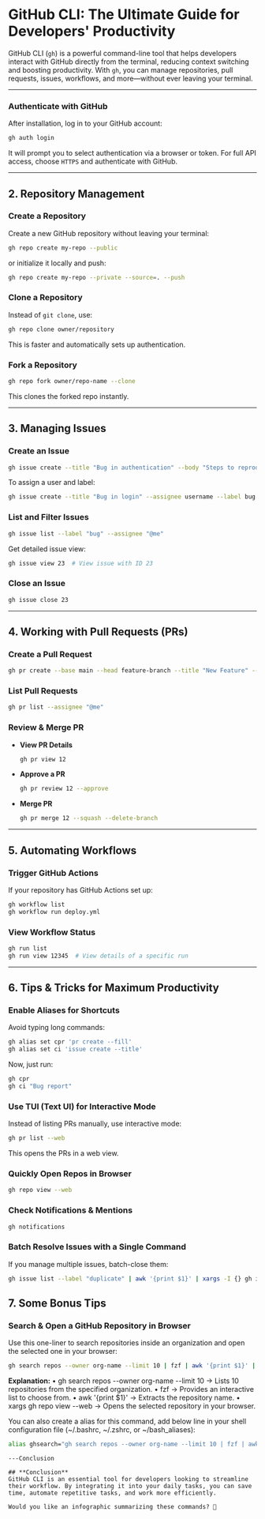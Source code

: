 # **GitHub CLI: The Ultimate Guide for Developers' Productivity**  

GitHub CLI (`gh`) is a powerful command-line tool that helps developers interact with GitHub directly from the terminal, reducing context switching and boosting productivity. With `gh`, you can manage repositories, pull requests, issues, workflows, and more—without ever leaving your terminal.

---
### **Authenticate with GitHub**  
After installation, log in to your GitHub account:  
```sh
gh auth login
```
It will prompt you to select authentication via a browser or token. For full API access, choose `HTTPS` and authenticate with GitHub.

---

## **2. Repository Management**
### **Create a Repository**
Create a new GitHub repository without leaving your terminal:
```sh
gh repo create my-repo --public
```
or initialize it locally and push:
```sh
gh repo create my-repo --private --source=. --push
```

### **Clone a Repository**
Instead of `git clone`, use:
```sh
gh repo clone owner/repository
```
This is faster and automatically sets up authentication.

### **Fork a Repository**
```sh
gh repo fork owner/repo-name --clone
```
This clones the forked repo instantly.

---

## **3. Managing Issues**
### **Create an Issue**
```sh
gh issue create --title "Bug in authentication" --body "Steps to reproduce..."
```
To assign a user and label:
```sh
gh issue create --title "Bug in login" --assignee username --label bug
```

### **List and Filter Issues**
```sh
gh issue list --label "bug" --assignee "@me"
```
Get detailed issue view:
```sh
gh issue view 23  # View issue with ID 23
```

### **Close an Issue**
```sh
gh issue close 23
```

---

## **4. Working with Pull Requests (PRs)**
### **Create a Pull Request**
```sh
gh pr create --base main --head feature-branch --title "New Feature" --body "Description"
```

### **List Pull Requests**
```sh
gh pr list --assignee "@me"
```

### **Review & Merge PR**
- **View PR Details**  
  ```sh
  gh pr view 12
  ```
- **Approve a PR**  
  ```sh
  gh pr review 12 --approve
  ```
- **Merge PR**  
  ```sh
  gh pr merge 12 --squash --delete-branch
  ```
  
---

## **5. Automating Workflows**
### **Trigger GitHub Actions**
If your repository has GitHub Actions set up:
```sh
gh workflow list
gh workflow run deploy.yml
```

### **View Workflow Status**
```sh
gh run list
gh run view 12345  # View details of a specific run
```

---

## **6. Tips & Tricks for Maximum Productivity**
### **Enable Aliases for Shortcuts**
Avoid typing long commands:
```sh
gh alias set cpr 'pr create --fill'
gh alias set ci 'issue create --title'
```
Now, just run:
```sh
gh cpr
gh ci "Bug report"
```

### **Use TUI (Text UI) for Interactive Mode**
Instead of listing PRs manually, use interactive mode:
```sh
gh pr list --web
```
This opens the PRs in a web view.

### **Quickly Open Repos in Browser**
```sh
gh repo view --web
```

### **Check Notifications & Mentions**
```sh
gh notifications
```

### **Batch Resolve Issues with a Single Command**
If you manage multiple issues, batch-close them:
```sh
gh issue list --label "duplicate" | awk '{print $1}' | xargs -I {} gh issue close {}
```
## 7. **Some Bonus Tips**
### Search & Open a GitHub Repository in Browser
Use this one-liner to search repositories inside an organization and open the selected one in your browser:
```sh
gh search repos --owner org-name --limit 10 | fzf | awk '{print $1}' | xargs gh repo view --web
```

**Explanation:**
	•	gh search repos --owner org-name --limit 10 → Lists 10 repositories from the specified organization.
	•	fzf → Provides an interactive list to choose from.
	•	awk '{print $1}' → Extracts the repository name.
	•	xargs gh repo view --web → Opens the selected repository in your browser.


You can also create a alias for this command, add below line in your shell configuration file (~/.bashrc, ~/.zshrc, or ~/bash_aliases):
```sh
alias ghsearch="gh search repos --owner org-name --limit 10 | fzf | awk '{print \$1}' | xargs gh repo view --web"
```
```
---Conclusion

## **Conclusion**
GitHub CLI is an essential tool for developers looking to streamline their workflow. By integrating it into your daily tasks, you can save time, automate repetitive tasks, and work more efficiently.  

Would you like an infographic summarizing these commands? 🚀
